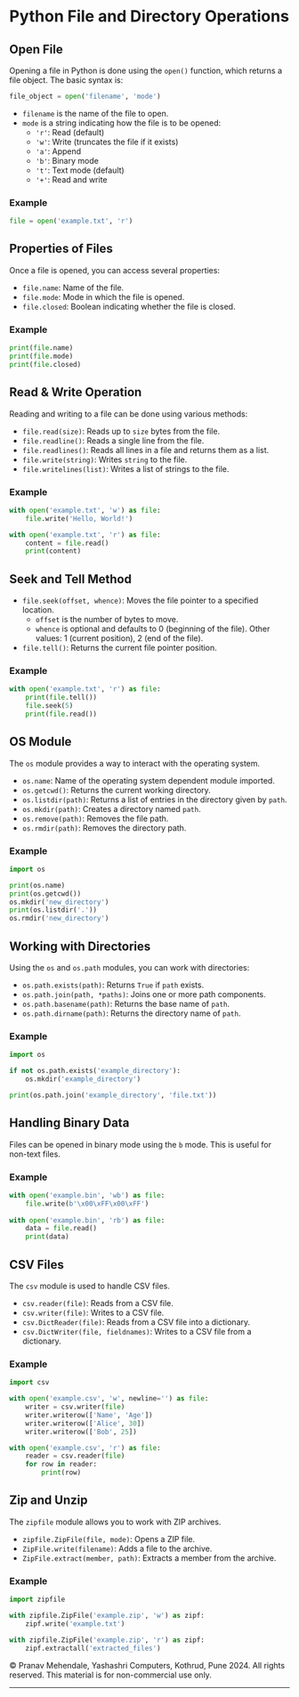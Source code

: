 # Python File and Directory Operations

## Open File
Opening a file in Python is done using the `open()` function, which returns a file object. The basic syntax is:
```python
file_object = open('filename', 'mode')
```
- `filename` is the name of the file to open.
- `mode` is a string indicating how the file is to be opened:
  - `'r'`: Read (default)
  - `'w'`: Write (truncates the file if it exists)
  - `'a'`: Append
  - `'b'`: Binary mode
  - `'t'`: Text mode (default)
  - `'+'`: Read and write

### Example
```python
file = open('example.txt', 'r')
```

## Properties of Files
Once a file is opened, you can access several properties:
- `file.name`: Name of the file.
- `file.mode`: Mode in which the file is opened.
- `file.closed`: Boolean indicating whether the file is closed.

### Example
```python
print(file.name)
print(file.mode)
print(file.closed)
```

## Read & Write Operation
Reading and writing to a file can be done using various methods:
- `file.read(size)`: Reads up to `size` bytes from the file.
- `file.readline()`: Reads a single line from the file.
- `file.readlines()`: Reads all lines in a file and returns them as a list.
- `file.write(string)`: Writes `string` to the file.
- `file.writelines(list)`: Writes a list of strings to the file.

### Example
```python
with open('example.txt', 'w') as file:
    file.write('Hello, World!')

with open('example.txt', 'r') as file:
    content = file.read()
    print(content)
```

## Seek and Tell Method
- `file.seek(offset, whence)`: Moves the file pointer to a specified location.
  - `offset` is the number of bytes to move.
  - `whence` is optional and defaults to 0 (beginning of the file). Other values: 1 (current position), 2 (end of the file).
- `file.tell()`: Returns the current file pointer position.

### Example
```python
with open('example.txt', 'r') as file:
    print(file.tell())
    file.seek(5)
    print(file.read())
```

## OS Module
The `os` module provides a way to interact with the operating system.
- `os.name`: Name of the operating system dependent module imported.
- `os.getcwd()`: Returns the current working directory.
- `os.listdir(path)`: Returns a list of entries in the directory given by `path`.
- `os.mkdir(path)`: Creates a directory named `path`.
- `os.remove(path)`: Removes the file path.
- `os.rmdir(path)`: Removes the directory path.

### Example
```python
import os

print(os.name)
print(os.getcwd())
os.mkdir('new_directory')
print(os.listdir('.'))
os.rmdir('new_directory')
```

## Working with Directories
Using the `os` and `os.path` modules, you can work with directories:
- `os.path.exists(path)`: Returns `True` if `path` exists.
- `os.path.join(path, *paths)`: Joins one or more path components.
- `os.path.basename(path)`: Returns the base name of `path`.
- `os.path.dirname(path)`: Returns the directory name of `path`.

### Example
```python
import os

if not os.path.exists('example_directory'):
    os.mkdir('example_directory')

print(os.path.join('example_directory', 'file.txt'))
```

## Handling Binary Data
Files can be opened in binary mode using the `b` mode. This is useful for non-text files.
### Example
```python
with open('example.bin', 'wb') as file:
    file.write(b'\x00\xFF\x00\xFF')
    
with open('example.bin', 'rb') as file:
    data = file.read()
    print(data)
```

## CSV Files
The `csv` module is used to handle CSV files.
- `csv.reader(file)`: Reads from a CSV file.
- `csv.writer(file)`: Writes to a CSV file.
- `csv.DictReader(file)`: Reads from a CSV file into a dictionary.
- `csv.DictWriter(file, fieldnames)`: Writes to a CSV file from a dictionary.

### Example
```python
import csv

with open('example.csv', 'w', newline='') as file:
    writer = csv.writer(file)
    writer.writerow(['Name', 'Age'])
    writer.writerow(['Alice', 30])
    writer.writerow(['Bob', 25])

with open('example.csv', 'r') as file:
    reader = csv.reader(file)
    for row in reader:
        print(row)
```

## Zip and Unzip
The `zipfile` module allows you to work with ZIP archives.
- `zipfile.ZipFile(file, mode)`: Opens a ZIP file.
- `ZipFile.write(filename)`: Adds a file to the archive.
- `ZipFile.extract(member, path)`: Extracts a member from the archive.

### Example
```python
import zipfile

with zipfile.ZipFile('example.zip', 'w') as zipf:
    zipf.write('example.txt')

with zipfile.ZipFile('example.zip', 'r') as zipf:
    zipf.extractall('extracted_files')
```
&copy; Pranav Mehendale, Yashashri Computers, Kothrud, Pune 2024. All rights reserved. This material is for non-commercial use only.

---